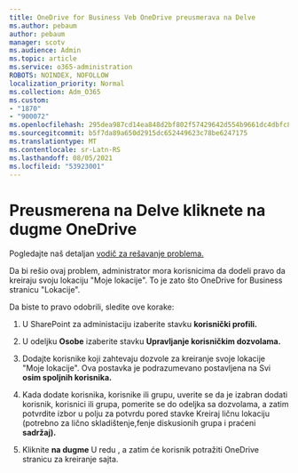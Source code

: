 ```yaml
---
title: OneDrive for Business Veb OneDrive preusmerava na Delve
ms.author: pebaum
author: pebaum
manager: scotv
ms.audience: Admin
ms.topic: article
ms.service: o365-administration
ROBOTS: NOINDEX, NOFOLLOW
localization_priority: Normal
ms.collection: Adm_O365
ms.custom:
- "1870"
- "900072"
ms.openlocfilehash: 295dea987cd14ea848d2bf802f57429642d554b9661dc4dbfc805a447b7d0ede
ms.sourcegitcommit: b5f7da89a650d2915dc652449623c78be6247175
ms.translationtype: MT
ms.contentlocale: sr-Latn-RS
ms.lasthandoff: 08/05/2021
ms.locfileid: "53923001"
---
```

# <a name="redirected-to-delve-after-you-click-onedrive"></a>Preusmerena na Delve kliknete na dugme OneDrive

Pogledajte naš detaljan [vodič za rešavanje problema.](https://docs.microsoft.com/sharepoint/support/sites/troubleshooting-guide-for-sites-stopped-at-provisioning)

Da bi rešio ovaj problem, administrator mora korisnicima da dodeli pravo da kreiraju svoju lokaciju "Moje lokacije". To je zato što OneDrive for Business stranicu "Lokacije".

Da biste to pravo odobrili, sledite ove korake:

1. U SharePoint za administaciju izaberite stavku **korisnički profili.**

2. U odeljku **Osobe** izaberite stavku **Upravljanje korisničkim dozvolama.**

3. Dodajte korisnike koji zahtevaju dozvole za kreiranje svoje lokacije "Moje lokacije". Ova postavka je podrazumevano postavljena na Svi **osim spoljnih korisnika.**

4. Kada dodate korisnika, korisnike ili grupu, uverite se da je izabran dodati  korisnik, korisnici ili grupa, pomerite se do odeljka sa dozvolama, a zatim potvrdite izbor u polju za potvrdu pored stavke Kreiraj ličnu lokaciju (potrebno za lično skladištenje,fenje diskusionih grupa i praćeni **sadržaj).**

5. Kliknite **na dugme** U redu , a zatim će korisnik potražiti OneDrive stranicu za kreiranje sajta.

